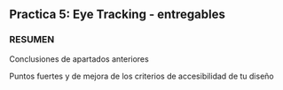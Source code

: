 ## Practica 5: Eye Tracking - entregables 




### RESUMEN 

Conclusiones de apartados anteriores 

Puntos fuertes y de mejora de los criterios de accesibilidad de tu diseño
